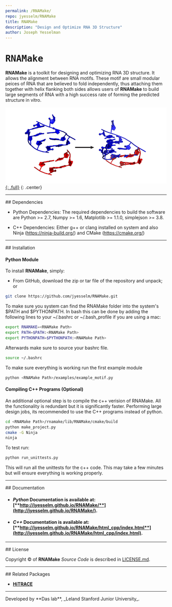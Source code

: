 ```yaml
---
permalink: /RNAMake/
repo: jyesselm/RNAMake
title: RNAMake
description: "Design and Optimize RNA 3D Structure"
author: Joseph Yesselman
---
```


# <samp>RNAMake</samp>

**RNAMake** is a toolkit for designing and optimizing RNA 3D structure. It allows the alignment between RNA motifs. These motif are small modular peices of RNA that are believed to fold independently, thus attaching them together with helix flanking both sides allows users of **RNAMake** to build large segments of RNA with a high success rate of forming the predicted structure in vitro.

[![Aligning Motifs with RNAMake](/repos/rnamake/res/rnamake_aligning.png "Aligning Motifs with RNAMake"){: .full}](/repos/rnamake/res/rnamake_aligning.png)
{: .center}

<hr/>
## Dependencies 

* Python Dependencies: The required dependencies to build the software are Python >= 2.7, Numpy >= 1.6, Matplotlib >= 1.1.0, simplejson >= 3.8.

* C++ Dependencies: Either g++ or clang installed on system and also Ninja (https://ninja-build.org/) and CMake (https://cmake.org/)
	
<hr/>
## Installation 

#### Python Module

To install **RNAMake**, simply:

- From GitHub, download the zip or tar file of the repository and unpack; or 

```bash
git clone https://github.com/jyesselm/RNAMake.git
```

To make sure you system can find the RNAMake folder into the system's $PATH and $PYTHONPATH. In bash this can be done by adding the following lines to your ~/.bashrc or ~/.bash_profile if you are using a mac:

```bash
export RNAMAKE=<RNAMake Path>
export PATH=$PATH:<RNAMake Path>
export PYTHONPATH=$PYTHONPATH:<RNAMake Path>
```

Afterwards make sure to source your bashrc file.

```bash
source ~/.bashrc
```

To make sure everything is working run the first example module

```bash
python <RNAMake Path>/examples/example_motif.py
```

#### Compiling C++ Programs (Optional)

An additional optional step is to compile the c++ verision of RNAMake. All the functionality
is redundant but it is significantly faster. Performing large design jobs, its recommended to 
use the C++ programs instead of python.

```bash
cd <RNAMake Path>/rnamake/lib/RNAMake/cmake/build
python make_project.py
cmake -G Ninja
ninja
```

To test run:

```bash
python run_unittests.py
```

This will run all the unittests for the c++ code. This may take a few minutes but will ensure
everything is working properly.


<hr/>
## Documentation

* #### *Python* Documentation is available at: [**http://jyesselm.github.io/RNAMake/**](http://jyesselm.github.io/RNAMake/).

* #### *C++* Documentation is available at: [**http://jyesselm.github.io/RNAMake/html_cpp/index.html**](http://jyesselm.github.io/RNAMake/html_cpp/index.html).


<hr/>
## License

Copyright &copy; of **RNAMake** _Source Code_ is described in [LICENSE.md](https://github.com/jyesselm/RNAMake/blob/master/LICENSE.md).

<hr/>
## Related Packages

* [**HiTRACE**](/HiTRACE/)


<hr/>
Developed by **Das lab**, _Leland Stanford Junior University_.

